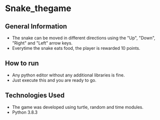 # Snake_thegame

## General Information
* The snake can be moved in different directions using the "Up", "Down", "Right" and "Left" arrow keys.
* Everytime the snake eats food, the player is rewarded 10 points.

## How to run
* Any python editor without any additional libraries is fine.
* Just execute this and you are ready to go.

## Technologies Used
* The game was developed using turtle, random and time modules.
* Python 3.8.3
